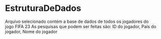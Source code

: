 # EstruturaDeDados

Arquivo selecionado contém a base de dados de todos os jogadores do jogo FIFA 23
As pesquisas que podem ser feitas são: ID do jogador,
                                       País do jogador,
                                       Nome do jogador
